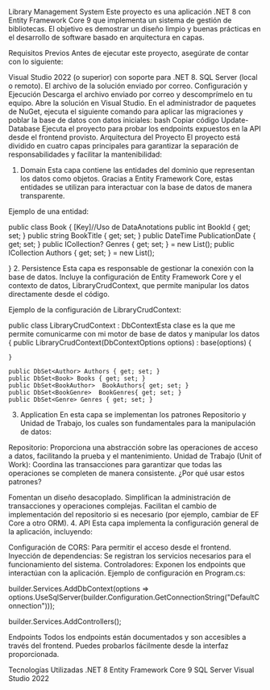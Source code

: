 Library Management System
Este proyecto es una aplicación .NET 8 con Entity Framework Core 9 que implementa un sistema de gestión de bibliotecas. El objetivo es demostrar un diseño limpio y buenas prácticas en el desarrollo de software basado en arquitectura en capas.

Requisitos Previos
Antes de ejecutar este proyecto, asegúrate de contar con lo siguiente:

Visual Studio 2022 (o superior) con soporte para .NET 8.
SQL Server (local o remoto).
El archivo de la solución enviado por correo.
Configuración y Ejecución
Descarga el archivo enviado por correo y descomprímelo en tu equipo.
Abre la solución en Visual Studio.
En el administrador de paquetes de NuGet, ejecuta el siguiente comando para aplicar las migraciones y poblar la base de datos con datos iniciales:
bash
Copiar código
Update-Database
Ejecuta el proyecto para probar los endpoints expuestos en la API desde el frontend provisto.
Arquitectura del Proyecto
El proyecto está dividido en cuatro capas principales para garantizar la separación de responsabilidades y facilitar la mantenibilidad:

1. Domain
Esta capa contiene las entidades del dominio que representan los datos como objetos. Gracias a Entity Framework Core, estas entidades se utilizan para interactuar con la base de datos de manera transparente.

Ejemplo de una entidad:


 public class Book
 {
     [Key]//Uso de DataAnotations
     public int BookId { get; set; }
     public string BookTitle { get; set; }
     public DateTime PublicationDate { get; set; }
     public ICollection<Genre>? Genres { get; set; } = new List<Genre>();
     public ICollection<Author> Authors { get; set; } = new List<Author>();


 }
2. Persistence
Esta capa es responsable de gestionar la conexión con la base de datos. Incluye la configuración de Entity Framework Core y el contexto de datos, LibraryCrudContext, que permite manipular los datos directamente desde el código.

Ejemplo de la configuración de LibraryCrudContext:


public class LibraryCrudContext : DbContextEsta clase es la que me permite  comunicarme con mi motor de base de datos y manipular los datos
{
    public LibraryCrudContext(DbContextOptions options) : base(options)
    {    
    
    }
    
    public DbSet<Author> Authors { get; set; }
    public DbSet<Book> Books { get; set; }
    public DbSet<BookAuthor>  BookAuthors{ get; set; } 
    public DbSet<BookGenre>  BookGenres{ get; set; }
    public DbSet<Genre> Genres { get; set; }


    
3. Application
En esta capa se implementan los patrones Repositorio y Unidad de Trabajo, los cuales son fundamentales para la manipulación de datos:

Repositorio: Proporciona una abstracción sobre las operaciones de acceso a datos, facilitando la prueba y el mantenimiento.
Unidad de Trabajo (Unit of Work): Coordina las transacciones para garantizar que todas las operaciones se completen de manera consistente.
¿Por qué usar estos patrones?

Fomentan un diseño desacoplado.
Simplifican la administración de transacciones y operaciones complejas.
Facilitan el cambio de implementación del repositorio si es necesario (por ejemplo, cambiar de EF Core a otro ORM).
4. API
Esta capa implementa la configuración general de la aplicación, incluyendo:

Configuración de CORS: Para permitir el acceso desde el frontend.
Inyección de dependencias: Se registran los servicios necesarios para el funcionamiento del sistema.
Controladores: Exponen los endpoints que interactúan con la aplicación.
Ejemplo de configuración en Program.cs:



builder.Services.AddDbContext<LibraryCrudContext>(options =>
    options.UseSqlServer(builder.Configuration.GetConnectionString("DefaultConnection")));

builder.Services.AddControllers();

Endpoints
Todos los endpoints están documentados y son accesibles a través del frontend. Puedes probarlos fácilmente desde la interfaz proporcionada.

Tecnologías Utilizadas
.NET 8
Entity Framework Core 9
SQL Server
Visual Studio 2022
